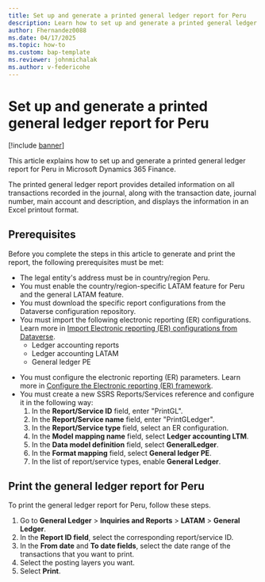 ```yaml
---
title: Set up and generate a printed general ledger report for Peru
description: Learn how to set up and generate a printed general ledger report for Peru in Microsoft Dynamics 365 Finance.
author: Fhernandez0088
ms.date: 04/17/2025
ms.topic: how-to
ms.custom: bap-template
ms.reviewer: johnmichalak
ms.author: v-federicohe
---
```


# Set up and generate a printed general ledger report for Peru

[!include [banner](../../includes/banner.md)]

This article explains how to set up and generate a printed general ledger report for Peru in Microsoft Dynamics 365 Finance.

The printed general ledger report provides detailed information on all transactions recorded in the journal, along with the transaction date, journal number, main account and description, and displays the information in an Excel printout format.

## Prerequisites

Before you complete the steps in this article to generate and print the report, the following prerequisites must be met:  
- The legal entity's address must be in country/region Peru.
- You must enable the country/region-specific LATAM feature for Peru and the general LATAM feature.
- You must download the specific report configurations from the Dataverse configuration repository. 
- You must import the following electronic reporting (ER) configurations. Learn more in [Import Electronic reporting (ER) configurations from Dataverse](/dynamics365/finance/localizations/global/workspace/gsw-import-er-config-dataverse).
    - Ledger accounting reports
    - Ledger accounting LATAM
    - General ledger PE
* You must configure the electronic reporting (ER) parameters. Learn more in [Configure the Electronic reporting (ER) framework](../../../fin-ops-core/dev-itpro/analytics/electronic-reporting-er-configure-parameters.md).
* You must create a new SSRS Reports/Services reference and configure it in the following way:
    1. In the **Report/Service ID** field, enter "PrintGL".
    1. In the **Report/Service name** field, enter "PrintGLedger".
    1. In the **Report/Service type** field, select an ER configuration.
    1. In the **Model mapping name** field, select **Ledger accounting LTM**.
    1. In the **Data model definition** field, select **GeneralLedger**.
    1. In the **Format mapping** field, select **General ledger PE**.
    1. In the list of report/service types, enable **General Ledger**.

## Print the general ledger report for Peru

To print the general ledger report for Peru, follow these steps.

1. Go to **General Ledger** \> **Inquiries and Reports** \> **LATAM** \> **General Ledger**.
1. In the **Report ID field**, select the corresponding report/service ID.
1. In the **From date** and **To date fields**, select the date range of the transactions that you want to print.
1. Select the posting layers you want.
1. Select **Print**.


